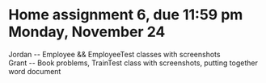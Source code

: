 Home assignment 6, due 11:59 pm Monday, November 24
======
Jordan -- Employee && EmployeeTest classes with screenshots                           
Grant -- Book problems, TrainTest class with screenshots, putting together word document
